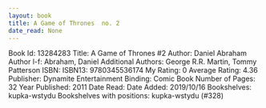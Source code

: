 ```yaml
---
layout: book
title: A Game of Thrones  no. 2
date_read: None
---
```


Book Id: 13284283
Title: A Game of Thrones #2
Author: Daniel Abraham
Author l-f: Abraham, Daniel
Additional Authors: George R.R. Martin, Tommy Patterson
ISBN: 
ISBN13: 9780345536174
My Rating: 0
Average Rating: 4.36
Publisher: Dynamite Entertainment
Binding: Comic Book
Number of Pages: 32
Year Published: 2011
Date Read: 
Date Added: 2019/10/16
Bookshelves: kupka-wstydu
Bookshelves with positions: kupka-wstydu (#328)


